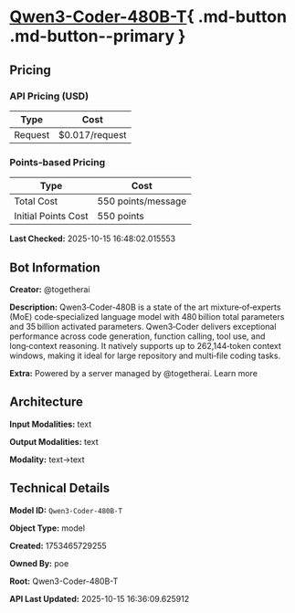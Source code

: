 # [Qwen3-Coder-480B-T](https://poe.com/Qwen3-Coder-480B-T){ .md-button .md-button--primary }

## Pricing

### API Pricing (USD)

| Type | Cost |
|------|------|
| Request | $0.017/request |

### Points-based Pricing

| Type | Cost |
|------|------|
| Total Cost | 550 points/message |
| Initial Points Cost | 550 points |

**Last Checked:** 2025-10-15 16:48:02.015553


## Bot Information

**Creator:** @togetherai

**Description:** Qwen3‑Coder‑480B is a state of the art mixture‑of‑experts (MoE) code‑specialized language model with 480 billion total parameters and 35 billion activated parameters. Qwen3‑Coder delivers exceptional performance across code generation, function calling, tool use, and long‑context reasoning. It natively supports up to 262,144‑token context windows, making it ideal for large repository and multi‑file coding tasks.

**Extra:** Powered by a server managed by @togetherai. Learn more


## Architecture

**Input Modalities:** text

**Output Modalities:** text

**Modality:** text->text


## Technical Details

**Model ID:** `Qwen3-Coder-480B-T`

**Object Type:** model

**Created:** 1753465729255

**Owned By:** poe

**Root:** Qwen3-Coder-480B-T

**API Last Updated:** 2025-10-15 16:36:09.625912
